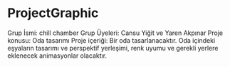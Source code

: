 # ProjectGraphic
Grup İsmi: chill chamber
Grup Üyeleri: Cansu Yiğit ve Yaren Akpınar
Proje konusu: Oda tasarımı
Proje içeriği: Bir oda tasarlanacaktır. Oda içindeki eşyaların tasarımı ve perspektif yerleşimi, renk uyumu ve gerekli yerlere eklenecek animasyonlar olacaktır.
